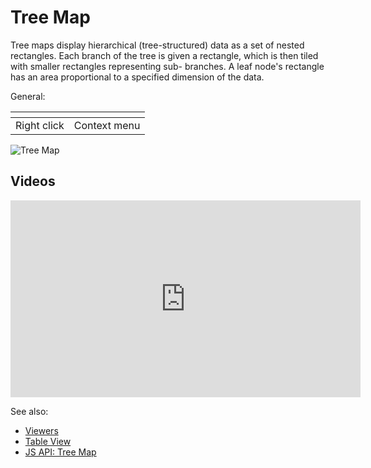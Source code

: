 <!-- TITLE: Tree Map -->
<!-- SUBTITLE: -->

# Tree Map

Tree maps display hierarchical (tree-structured) data as a set of nested rectangles. Each branch of
the tree is given a rectangle, which is then tiled with smaller rectangles representing sub-
branches. A leaf node's rectangle has an area proportional to a specified dimension of the data.

General:

| []()                  |                 |
|-----------------------|-----------------|
| Right click           | Context menu    |

![Tree Map](../../uploads/viewers/tree-map.png "Tree Map")  

## Videos

<iframe width="560" height="315" src="https://www.youtube.com/embed/7MBXWzdC0-I?start=2544" frameborder="0" allow="accelerometer; autoplay; clipboard-write; encrypted-media; gyroscope; picture-in-picture" allowfullscreen></iframe>

See also: 
  
  * [Viewers](../viewers.md)
  * [Table View](../../overview/table-view.md)
  * [JS API: Tree Map](https://public.datagrok.ai/js/samples/ui/viewers/tree-map)
